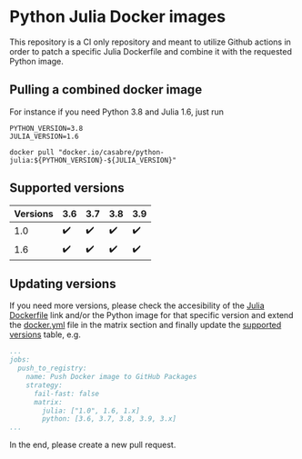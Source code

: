 # Python Julia Docker images

This repository is a CI only repository and meant to utilize Github actions in order to patch a specific Julia Dockerfile and combine it with the requested Python image.

## Pulling a combined docker image

For instance if you need Python 3.8 and Julia 1.6, just run

```shell
PYTHON_VERSION=3.8
JULIA_VERSION=1.6

docker pull "docker.io/casabre/python-julia:${PYTHON_VERSION}-${JULIA_VERSION}"
```

## Supported versions

| Versions | 3.6                | 3.7                | 3.8                | 3.9                |
| -------- | ------------------ | ------------------ | ------------------ | ------------------ |
| 1.0      | :heavy_check_mark: | :heavy_check_mark: | :heavy_check_mark: | :heavy_check_mark: |
| 1.6      | :heavy_check_mark: | :heavy_check_mark: | :heavy_check_mark: | :heavy_check_mark: |

## Updating versions

If you need more versions, please check the accesibility of the [Julia Dockerfile](https://github.com/docker-library/julia/tree/6458311a816406d7b1eb6d37ae92a6e27e32028c) link and/or the Python image for that specific version and extend the [docker.yml](.github/workflows/docker.yml) file in the matrix section and finally update the [supported versions](#supported-versions) table, e.g.

```yml
...
jobs:
  push_to_registry:
    name: Push Docker image to GitHub Packages
    strategy:
      fail-fast: false
      matrix:        
        julia: ["1.0", 1.6, 1.x]
        python: [3.6, 3.7, 3.8, 3.9, 3.x]
...
```

In the end, please create a new pull request.
